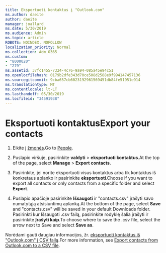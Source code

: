```yaml
---
title: Eksportuoti kontaktus į "Outlook.com"
ms.author: daeite
author: daeite
manager: joallard
ms.date: 5/30/2019
ms.audience: Admin
ms.topic: article
ROBOTS: NOINDEX, NOFOLLOW
localization_priority: Normal
ms.collection: Adm_O365
ms.custom:
- "8000020"
- "279"
ms.assetid: 37fc1455-7324-4c76-9a94-085a45e94c51
ms.openlocfilehash: 0179b2dfe343d70ce508d2588e9f994147457136
ms.sourcegitcommit: 9cba657cb6023192961569451db84fe51951e914
ms.translationtype: MT
ms.contentlocale: lt-LT
ms.lasthandoff: 05/30/2019
ms.locfileid: "34591938"
---
```

# <a name="export-your-contacts"></a><span data-ttu-id="1aa42-102">Eksportuoti kontaktus</span><span class="sxs-lookup"><span data-stu-id="1aa42-102">Export your contacts</span></span>

1. <span data-ttu-id="1aa42-103">Eikite į [žmonės](https://outlook.live.com/people/).</span><span class="sxs-lookup"><span data-stu-id="1aa42-103">Go to [People](https://outlook.live.com/people/).</span></span>

2. <span data-ttu-id="1aa42-104">Puslapio viršuje, pasirinkite **valdyti** \> **eksportuoti kontaktus**.</span><span class="sxs-lookup"><span data-stu-id="1aa42-104">At the top of the page, select **Manage** \> **Export contacts**.</span></span>

3. <span data-ttu-id="1aa42-105">Pasirinkite, jei norite eksportuoti visus kontaktus arba tik kontaktus iš konkretaus aplanko ir pasirinkite **eksportuoti**.</span><span class="sxs-lookup"><span data-stu-id="1aa42-105">Choose if you want to export all contacts or only contacts from a specific folder and select **Export**.</span></span>

4. <span data-ttu-id="1aa42-106">Puslapio apačioje pasirinkite **Išsaugoti** ir "contacts.csv" įrašyti savo numatytąją atsisiuntimų aplanką.</span><span class="sxs-lookup"><span data-stu-id="1aa42-106">At the bottom of the page, select **Save** and "contacts.csv" will be saved in your default Downloads folder.</span></span> <span data-ttu-id="1aa42-107">Pasirinkti kur Išsaugoti .csv failą, pasirinkite rodyklę šalia įrašyti ir pasirinkite **Įrašyti kaip**.</span><span class="sxs-lookup"><span data-stu-id="1aa42-107">To choose where to save the .csv file, select the arrow next to Save and select **Save as**.</span></span>

<span data-ttu-id="1aa42-108">Norėdami gauti daugiau informacijos, žr. [eksportuoti kontaktus iš "Outlook.com" į CSV failą](https://go.microsoft.com/fwlink/p/?linkid=873137).</span><span class="sxs-lookup"><span data-stu-id="1aa42-108">For more information, see [Export contacts from Outlook.com to a CSV file](https://go.microsoft.com/fwlink/p/?linkid=873137).</span></span>